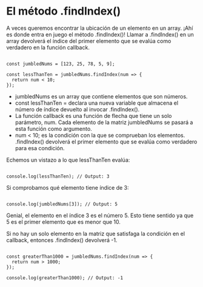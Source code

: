 # El método .findIndex()

A veces queremos encontrar la ubicación de un elemento en un array. ¡Ahí es donde entra en juego el método .findIndex()! Llamar a .findIndex() en un array devolverá el índice del primer elemento que se evalúa como verdadero en la función callback.

~~~

const jumbledNums = [123, 25, 78, 5, 9]; 
 
const lessThanTen = jumbledNums.findIndex(num => {
  return num < 10;
});

~~~

- jumbledNums es un array que contiene elementos que son números.
- const lessThanTen = declara una nueva variable que almacena el número de índice devuelto al invocar .findIndex().
- La función callback es una función de flecha que tiene un solo parámetro, num. Cada elemento de la matriz jumbledNums se pasará a esta función como argumento.
- num < 10; es la condición con la que se comprueban los elementos. .findIndex() devolverá el primer elemento que se evalúa como verdadero para esa condición.

Echemos un vistazo a lo que lessThanTen evalúa:

~~~

console.log(lessThanTen); // Output: 3 

~~~

Si comprobamos qué elemento tiene índice de 3:

~~~

console.log(jumbledNums[3]); // Output: 5

~~~

Genial, el elemento en el índice 3 es el número 5. Esto tiene sentido ya que 5 es el primer elemento que es menor que 10.

Si no hay un solo elemento en la matriz que satisfaga la condición en el callback, entonces .findIndex() devolverá -1.

~~~

const greaterThan1000 = jumbledNums.findIndex(num => {
  return num > 1000;
});
 
console.log(greaterThan1000); // Output: -1

~~~

